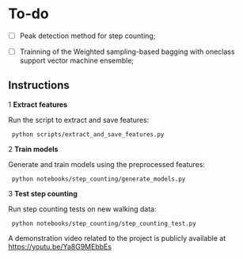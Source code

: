 # To-do
- [ ] Peak detection method for step counting;
- [ ] Trainning of the Weighted sampling-based bagging with oneclass support vector machine ensemble;


## Instructions

1 **Extract features**

   Run the script to extract and save features:

     python scripts/extract_and_save_features.py

2 **Train models**

   Generate and train models using the preprocessed features:

     python notebooks/step_counting/generate_models.py

3 **Test step counting**

   Run step counting tests on new walking data:

     python notebooks/step_counting/step_counting_test.py

A demonstration video related to the project is publicly available at https://youtu.be/Ya8G9MEbbEs
